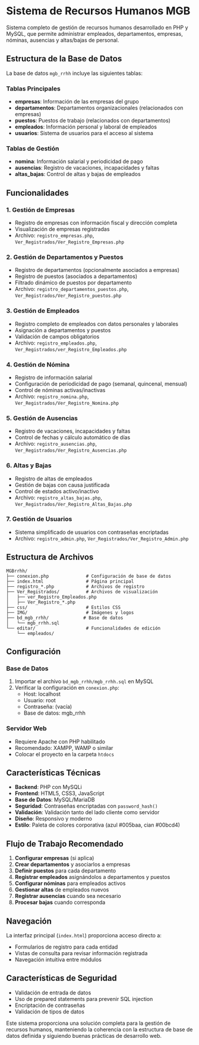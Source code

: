 # Sistema de Recursos Humanos MGB

Sistema completo de gestión de recursos humanos desarrollado en PHP y MySQL, que permite administrar empleados, departamentos, empresas, nóminas, ausencias y altas/bajas de personal.

## Estructura de la Base de Datos

La base de datos `mgb_rrhh` incluye las siguientes tablas:

### Tablas Principales
- **empresas**: Información de las empresas del grupo
- **departamentos**: Departamentos organizacionales (relacionados con empresas)
- **puestos**: Puestos de trabajo (relacionados con departamentos)
- **empleados**: Información personal y laboral de empleados
- **usuarios**: Sistema de usuarios para el acceso al sistema

### Tablas de Gestión
- **nomina**: Información salarial y periodicidad de pago
- **ausencias**: Registro de vacaciones, incapacidades y faltas
- **altas_bajas**: Control de altas y bajas de empleados

## Funcionalidades

### 1. Gestión de Empresas
- Registro de empresas con información fiscal y dirección completa
- Visualización de empresas registradas
- Archivo: `registro_empresas.php`, `Ver_Registrados/Ver_Registro_Empresas.php`

### 2. Gestión de Departamentos y Puestos
- Registro de departamentos (opcionalmente asociados a empresas)
- Registro de puestos (asociados a departamentos)
- Filtrado dinámico de puestos por departamento
- Archivo: `registro_departamentos_puestos.php`, `Ver_Registrados/Ver_Registro_puestos.php`

### 3. Gestión de Empleados
- Registro completo de empleados con datos personales y laborales
- Asignación a departamentos y puestos
- Validación de campos obligatorios
- Archivo: `registro_empleados.php`, `Ver_Registrados/ver_Registro_Empleados.php`

### 4. Gestión de Nómina
- Registro de información salarial
- Configuración de periodicidad de pago (semanal, quincenal, mensual)
- Control de nóminas activas/inactivas
- Archivo: `registro_nomina.php`, `Ver_Registrados/Ver_Registro_Nomina.php`

### 5. Gestión de Ausencias
- Registro de vacaciones, incapacidades y faltas
- Control de fechas y cálculo automático de días
- Archivo: `registro_ausencias.php`, `Ver_Registrados/Ver_Registro_Ausencias.php`

### 6. Altas y Bajas
- Registro de altas de empleados
- Gestión de bajas con causa justificada
- Control de estados activo/inactivo
- Archivo: `registro_altas_bajas.php`, `Ver_Registrados/Ver_Registro_Altas_Bajas.php`

### 7. Gestión de Usuarios
- Sistema simplificado de usuarios con contraseñas encriptadas
- Archivo: `registro_admin.php`, `Ver_Registrados/Ver_Registro_Admin.php`

## Estructura de Archivos

```
MGBrrhh/
├── conexion.php              # Configuración de base de datos
├── index.html                # Página principal
├── registro_*.php            # Archivos de registro
├── Ver_Registrados/          # Archivos de visualización
│   ├── ver_Registro_Empleados.php
│   ├── Ver_Registro_*.php
├── css/                      # Estilos CSS
├── IMG/                      # Imágenes y logos
├── bd_mgb_rrhh/             # Base de datos
│   └── mgb_rrhh.sql
└── editar/                   # Funcionalidades de edición
    └── empleados/
```

## Configuración

### Base de Datos
1. Importar el archivo `bd_mgb_rrhh/mgb_rrhh.sql` en MySQL
2. Verificar la configuración en `conexion.php`:
   - Host: localhost
   - Usuario: root
   - Contraseña: (vacía)
   - Base de datos: mgb_rrhh

### Servidor Web
- Requiere Apache con PHP habilitado
- Recomendado: XAMPP, WAMP o similar
- Colocar el proyecto en la carpeta `htdocs`

## Características Técnicas

- **Backend**: PHP con MySQLi
- **Frontend**: HTML5, CSS3, JavaScript
- **Base de Datos**: MySQL/MariaDB
- **Seguridad**: Contraseñas encriptadas con `password_hash()`
- **Validación**: Validación tanto del lado cliente como servidor
- **Diseño**: Responsivo y moderno
- **Estilo**: Paleta de colores corporativa (azul #005baa, cian #00bcd4)

## Flujo de Trabajo Recomendado

1. **Configurar empresas** (si aplica)
2. **Crear departamentos** y asociarlos a empresas
3. **Definir puestos** para cada departamento
4. **Registrar empleados** asignándolos a departamentos y puestos
5. **Configurar nóminas** para empleados activos
6. **Gestionar altas** de empleados nuevos
7. **Registrar ausencias** cuando sea necesario
8. **Procesar bajas** cuando corresponda

## Navegación

La interfaz principal (`index.html`) proporciona acceso directo a:
- Formularios de registro para cada entidad
- Vistas de consulta para revisar información registrada
- Navegación intuitiva entre módulos

## Características de Seguridad

- Validación de entrada de datos
- Uso de prepared statements para prevenir SQL injection
- Encriptación de contraseñas
- Validación de tipos de datos

Este sistema proporciona una solución completa para la gestión de recursos humanos, manteniendo la coherencia con la estructura de base de datos definida y siguiendo buenas prácticas de desarrollo web.
